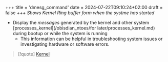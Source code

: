 +++
title = 'dmesg_command'
date = 2024-07-22T09:10:24+02:00
draft = false
+++
*Shows Kernel Ring buffer form when the systme has started*

- Display the *messages* generated by the kernel and other system [processes_kernel](/obisdian_ntoes/for later/processes_kernel.md)  during bootup or while the system is running
	- This information can be helpful in troubleshooting system issues or investigating hardware or software errors.
 
>[!quote] [Kernel](/obisdian_ntoes/notes_obsidian/Linux/Kernel/Kernel.md)
